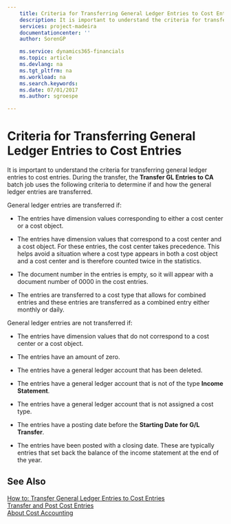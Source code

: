 ```yaml
---
    title: Criteria for Transferring General Ledger Entries to Cost Entries | Microsoft Docs
    description: It is important to understand the criteria for transferring general ledger entries to cost entries. During the transfer, the **Transfer GL Entries to CA** batch job uses the following criteria to determine if and how the general ledger entries are transferred.
    services: project-madeira
    documentationcenter: ''
    author: SorenGP

    ms.service: dynamics365-financials
    ms.topic: article
    ms.devlang: na
    ms.tgt_pltfrm: na
    ms.workload: na
    ms.search.keywords:
    ms.date: 07/01/2017
    ms.author: sgroespe

---
```

# Criteria for Transferring General Ledger Entries to Cost Entries
It is important to understand the criteria for transferring general ledger entries to cost entries. During the transfer, the **Transfer GL Entries to CA** batch job uses the following criteria to determine if and how the general ledger entries are transferred.  

 General ledger entries are transferred if:  

-   The entries have dimension values corresponding to either a cost center or a cost object.  

-   The entries have dimension values that correspond to a cost center and a cost object. For these entries, the cost center takes precedence. This helps avoid a situation where a cost type appears in both a cost object and a cost center and is therefore counted twice in the statistics.  

-   The document number in the entries is empty, so it will appear with a document number of 0000 in the cost entries.  

-   The entries are transferred to a cost type that allows for combined entries and these entries are transferred as a combined entry either monthly or daily.  

 General ledger entries are not transferred if:  

-   The entries have dimension values that do not correspond to a cost center or a cost object.  

-   The entries have an amount of zero.  

-   The entries have a general ledger account that has been deleted.  

-   The entries have a general ledger account that is not of the type **Income Statement**.  

-   The entries have a general ledger account that is not assigned a cost type.  

-   The entries have a posting date before the **Starting Date for G/L Transfer**.  

-   The entries have been posted with a closing date. These are typically entries that set back the balance of the income statement at the end of the year.  

## See Also  
 [How to: Transfer General Ledger Entries to Cost Entries](how-to-transfer-general-ledger-entries-to-cost-entries.md)   
 [Transfer and Post Cost Entries](transfer-and-post-cost-entries.md)   
 [About Cost Accounting](about-cost-accounting.md)
